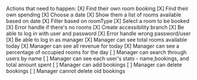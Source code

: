 Actions that need to happen:
[X] Find their own room booking
[X] Find their own spending
[X] Choose a date
[X] Show them a list of rooms available based on date
[X] Filter based on roomType
[X] Select a room to be booked
[X] Error handle if there's no rooms
[X] Create accessibility branch
[X] Be able to log in with user and password
[X] Error handle wrong password/user
[X] Be able to log in as manager
[X] Manager can see total rooms available today
[X] Manager can see all revenue for today
[X] Manager can see a percentage of occupied rooms for the day
[ ] Manager can search through users by name
[ ] Manager can see each user's stats - name,bookings, and total amount spent
[ ] Manager can add bookings
[ ] Manager can delete bookings
[ ] Manager cannot delete old bookings